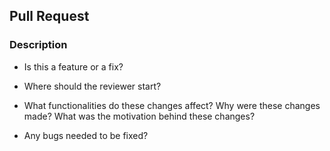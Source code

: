 ## Pull Request
### Description
* Is this a feature or a fix?

* Where should the reviewer start?

* What functionalities do these changes affect? Why were these changes made? What was the motivation behind these changes?

* Any bugs needed to be fixed?

